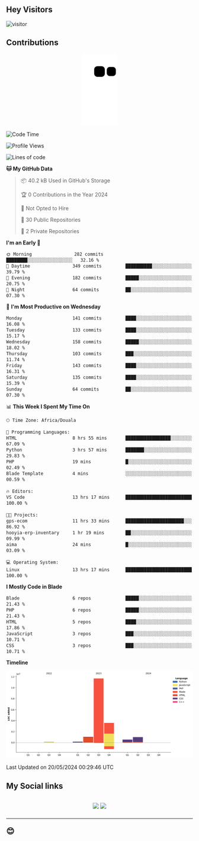 ## Hey Visitors
![visitor](https://profile-counter.glitch.me/Fotsingboris/count.svg)

## Contributions
<p align="center">
  <img src="https://raw.githubusercontent.com/Fotsingboris/Fotsingboris/output/github-contribution-grid-snake.svg" />
</p>

<!--START_SECTION:waka-->
![Code Time](http://img.shields.io/badge/Code%20Time-1%2C047%20hrs%2058%20mins-blue)

![Profile Views](http://img.shields.io/badge/Profile%20Views-0-blue)

![Lines of code](https://img.shields.io/badge/From%20Hello%20World%20I%27ve%20Written-18.0%20million%20lines%20of%20code-blue)

**🐱 My GitHub Data** 

> 📦 40.2 kB Used in GitHub's Storage 
 > 
> 🏆 0 Contributions in the Year 2024
 > 
> 🚫 Not Opted to Hire
 > 
> 📜 30 Public Repositories 
 > 
> 🔑 2 Private Repositories 
 > 
**I'm an Early 🐤** 

```text
🌞 Morning                282 commits         ████████░░░░░░░░░░░░░░░░░   32.16 % 
🌆 Daytime                349 commits         ██████████░░░░░░░░░░░░░░░   39.79 % 
🌃 Evening                182 commits         █████░░░░░░░░░░░░░░░░░░░░   20.75 % 
🌙 Night                  64 commits          ██░░░░░░░░░░░░░░░░░░░░░░░   07.30 % 
```
📅 **I'm Most Productive on Wednesday** 

```text
Monday                   141 commits         ████░░░░░░░░░░░░░░░░░░░░░   16.08 % 
Tuesday                  133 commits         ████░░░░░░░░░░░░░░░░░░░░░   15.17 % 
Wednesday                158 commits         █████░░░░░░░░░░░░░░░░░░░░   18.02 % 
Thursday                 103 commits         ███░░░░░░░░░░░░░░░░░░░░░░   11.74 % 
Friday                   143 commits         ████░░░░░░░░░░░░░░░░░░░░░   16.31 % 
Saturday                 135 commits         ████░░░░░░░░░░░░░░░░░░░░░   15.39 % 
Sunday                   64 commits          ██░░░░░░░░░░░░░░░░░░░░░░░   07.30 % 
```


📊 **This Week I Spent My Time On** 

```text
🕑︎ Time Zone: Africa/Douala

💬 Programming Languages: 
HTML                     8 hrs 55 mins       █████████████████░░░░░░░░   67.09 % 
Python                   3 hrs 57 mins       ███████░░░░░░░░░░░░░░░░░░   29.83 % 
PHP                      19 mins             █░░░░░░░░░░░░░░░░░░░░░░░░   02.49 % 
Blade Template           4 mins              ░░░░░░░░░░░░░░░░░░░░░░░░░   00.59 % 

🔥 Editors: 
VS Code                  13 hrs 17 mins      █████████████████████████   100.00 % 

🐱‍💻 Projects: 
gps-ecom                 11 hrs 33 mins      ██████████████████████░░░   86.92 % 
hooyia-erp-inventary     1 hr 19 mins        ██░░░░░░░░░░░░░░░░░░░░░░░   09.99 % 
aima                     24 mins             █░░░░░░░░░░░░░░░░░░░░░░░░   03.09 % 

💻 Operating System: 
Linux                    13 hrs 17 mins      █████████████████████████   100.00 % 
```

**I Mostly Code in Blade** 

```text
Blade                    6 repos             █████░░░░░░░░░░░░░░░░░░░░   21.43 % 
PHP                      6 repos             █████░░░░░░░░░░░░░░░░░░░░   21.43 % 
HTML                     5 repos             ████░░░░░░░░░░░░░░░░░░░░░   17.86 % 
JavaScript               3 repos             ███░░░░░░░░░░░░░░░░░░░░░░   10.71 % 
CSS                      3 repos             ███░░░░░░░░░░░░░░░░░░░░░░   10.71 % 
```



**Timeline**

![Lines of Code chart](https://raw.githubusercontent.com/Fotsingboris/Fotsingboris/main/assets/bar_graph.png)


 Last Updated on 20/05/2024 00:29:46 UTC
<!--END_SECTION:waka-->

<h2>My Social links <h2>
<p align="center">
   <a href="https://linkedin.com/in/Fotsingboris-Mathieu"><img src="https://img.shields.io/badge/linkedin-%230077B5.svg?style=for-the-badge&logo=linkedin&logoColor=white"></a>
   <a href="https://instagram.com/Fotsingboris"><img src="https://img.shields.io/badge/instagram-%23E4405F.svg?style=for-the-badge&logo=Instagram&logoColor=white"></a>
  </p>
<hr>
😊
